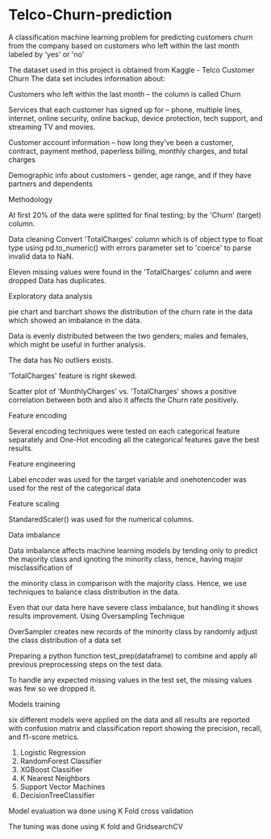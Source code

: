 # Telco-Churn-prediction
A classification machine learning problem for predicting customers churn from the company based on customers who left within the last month labeled by 'yes' or 'no'

The dataset used in this project is obtained from Kaggle - Telco Customer Churn
The data set includes information about:

Customers who left within the last month – the column is called Churn

Services that each customer has signed up for – phone, multiple lines, internet, online security, online backup, device protection, tech support, and streaming TV and 
movies.

Customer account information – how long they’ve been a customer, contract, payment method, paperless billing, monthly charges, and total charges

Demographic info about customers – gender, age range, and if they have partners and dependents

Methodology

At first 20% of the data were splitted for final testing;  by the 'Churn' (target) column.

Data cleaning
Convert 'TotalCharges' column which is of object type to float type using pd.to_numeric() with errors parameter set to 'coerce' to parse invalid data to NaN.

Eleven missing values were found in the 'TotalCharges' column and were dropped
Data has  duplicates.

Exploratory data analysis

pie chart and barchart shows the distribution of the churn rate in the data which showed an imbalance in the data.

Data is evenly distributed between the two genders; males and females, which might be useful in further analysis.


The data has No outliers exists.

'TotalCharges' feature is right skewed.

Scatter plot of 'MonthlyCharges' vs. 'TotalCharges' shows a positive correlation between both and also it affects the Churn rate positively.

Feature encoding

Several encoding techniques were tested on each categorical feature separately and One-Hot encoding all the categorical features gave the best results.

Feature engineering

Label encoder was used for the target variable and onehotencoder was used for the rest of the categorical data

Feature scaling

  
StandaredScaler() was used for the numerical columns.

Data imbalance

Data imbalance affects machine learning models by tending only to predict the majority class and ignoting the minority class, hence, having major misclassification of

the minority class in comparison with the majority class. Hence, we use techniques to balance class distribution in the data.

Even that our data here have severe class imbalance, but handling it shows results improvement. Using Oversampling Technique 

OverSampler creates new records of the minority class by randomly adjust the class distribution of a data set

Preparing a python function test_prep(dataframe) to combine and apply all previous preprocessing steps on the test data.

To handle any expected missing values in the test set, the missing values was few so we dropped it.

Models training

six different models were applied on the data and all results are reported with confusion matrix and classification report showing the precision, recall, and f1-score metrics.

1. Logistic Regression
2. RandomForest Classifier
3. XGBoost Classifier
4. K Nearest Neighbors
5. Support Vector Machines
6. DecisionTreeClassifier

Model evaluation wa done using K Fold  cross validation

The tuning was done using K fold and GridsearchCV
